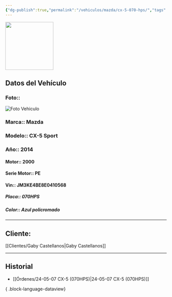 ```yaml
---
{"dg-publish":true,"permalink":"/vehiculos/mazda/cx-5-070-hps/","tags":["Mazda"]}
---
```


<img src="https://lh3.googleusercontent.com/d/137fl3TIZ0-PU8b-Pt0bsjclwHub_u78G" width="150">

## Datos del Vehículo 
### Foto:: 
<img src="https://lh3.googleusercontent.com/d/1WVMFPd0IW2fkvfl_BCrCiGa0lF7Eaxg9" Alt="Foto Vehiculo">

### Marca:: Mazda
### Modelo:: CX-5 Sport 
### Año:: 2014
#### Motor:: 2000
#### Serie Motor:: PE
#### Vin:: JM3KE4BE8E0410568
##### Placa:: 070HPS
##### Color:: Azul policromado
---

## Cliente:

[[Clientes/Gaby Castellanos\|Gaby Castellanos]]

---

## Historial

- [[Órdenes/24-05-07 CX-5 (070HPS)\|24-05-07 CX-5 (070HPS)]]

{ .block-language-dataview} 